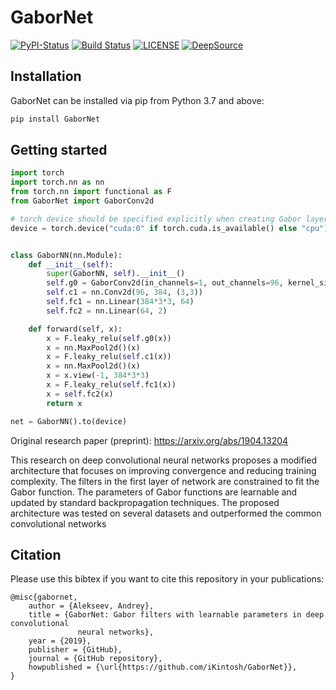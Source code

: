 # GaborNet

[![PyPI-Status][pypi-image]][pypi-url]
[![Build Status][travis-badge]][travis-url]
[![LICENSE][license-image]][license-url]
[![DeepSource](https://static.deepsource.io/deepsource-badge-light-mini.svg)](https://deepsource.io/gh/iKintosh/GaborNet/?ref=repository-badge)

## Installation

GaborNet can be installed via pip from Python 3.7 and above:

```bash
pip install GaborNet
```

## Getting started

```python
import torch
import torch.nn as nn
from torch.nn import functional as F
from GaborNet import GaborConv2d

# torch device should be specified explicitly when creating Gabor layer:
device = torch.device("cuda:0" if torch.cuda.is_available() else "cpu")


class GaborNN(nn.Module):
    def __init__(self):
        super(GaborNN, self).__init__()
        self.g0 = GaborConv2d(in_channels=1, out_channels=96, kernel_size=(11, 11), device=device)
        self.c1 = nn.Conv2d(96, 384, (3,3))
        self.fc1 = nn.Linear(384*3*3, 64)
        self.fc2 = nn.Linear(64, 2)

    def forward(self, x):
        x = F.leaky_relu(self.g0(x))
        x = nn.MaxPool2d()(x)
        x = F.leaky_relu(self.c1(x))
        x = nn.MaxPool2d()(x)
        x = x.view(-1, 384*3*3)
        x = F.leaky_relu(self.fc1(x))
        x = self.fc2(x)
        return x

net = GaborNN().to(device)

```

Original research paper (preprint): https://arxiv.org/abs/1904.13204

This research on deep convolutional neural networks proposes a modified
architecture that focuses on improving convergence and reducing training
complexity. The filters in the first layer of network are constrained to fit the
Gabor function. The parameters of Gabor functions are learnable and updated by
standard backpropagation techniques. The proposed architecture was tested on
several datasets and outperformed the common convolutional networks

## Citation

Please use this bibtex if you want to cite this repository in your publications:

    @misc{gabornet,
        author = {Alekseev, Andrey},
        title = {GaborNet: Gabor filters with learnable parameters in deep convolutional
                   neural networks},
        year = {2019},
        publisher = {GitHub},
        journal = {GitHub repository},
        howpublished = {\url{https://github.com/iKintosh/GaborNet}},
    }

[travis-url]: https://travis-ci.com/iKintosh/GaborNet
[travis-badge]: https://travis-ci.com/iKintosh/GaborNet.svg?branch=master
[pypi-image]: https://img.shields.io/pypi/v/gabornet.svg
[pypi-url]: https://pypi.org/project/gabornet
[license-image]: https://img.shields.io/badge/License-MIT-yellow.svg
[license-url]: https://pypi.org/project/gabornet
